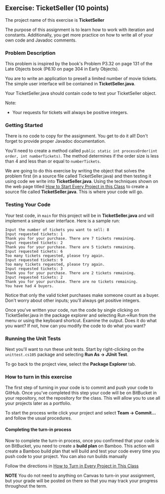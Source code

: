 ## Exercise: TicketSeller (10 points)

The project name of this exercise is **TicketSeller** 

The purpose of this assignment is to learn how to work with iteration and constants. Additionally, you get more practice on how to write all of your own code and Javadoc comments.

### Problem Description

This problem is inspired by the book's Problem P3.32 on page 131 of the Late Objects book (P6.10 on page 304 in Early Objects).

You are to write an application to pre­sell a limited number of movie tickets. The simple user interface will be contained in **TicketSeller.java**.

Your TicketSeller.java should contain code to test your TicketSeller object.

Note:

- Your requests for tickets will always be positive integers.

### Getting Started

There is no code to copy for the assignment. You get to do it all! Don't forget to provide proper Javadoc documentation.

You'll need to create a method called `public static int processOrder(int order, int numberTickets)`. The method determines if the order size is less than 4 and less than or equal to `numberTickets`.

We are going to do this exercise by writing the object that solves the problem first (in a source file called TicketSeller.java) and then testing it using code we write into **TicketSeller.java**. Using the techniques shown on the web page titled [How to Start Every Project in this Class](http://209.129.49.15:7990/projects/CS105F2016/repos/allan.knight/browse/HowToStartEveryProject.md) to create a source file called **TicketSeller.java**. This is where your code will go. 

### Testing Your Code

Your test code, in `main` for this project will be in **TicketSeller.java** and will implement a simple user interface. Here is a sample run:

```
Input the number of tickets you want to sell: 8
Input requested tickets: 1
Thank you for your purchase. There are 7 tickets remaining.
Input requested tickets: 2
Thank you for your purchase. There are 5 tickets remaining.
Input requested tickets: 6
Too many tickets requested, please try again.
Input requested tickets: 9
Too many tickets requested, please try again.
Input requested tickets: 3
Thank you for your purchase. There are 2 tickets remaining.
Input requested tickets: 2
Thank you for your purchase. There are no tickets remaining.
You have had 4 buyers.
```

Notice that only the valid ticket purchases make someone count as a buyer. Don't worry about other inputs; you'll always get positive integers.

Once you've written your code, run the code by single clicking on TicketSeller.java in the package explorer and selecting Run->Run from the menu or using the keyboard shortcut. Examine the output. Does it do what you want? If not, how can you modify the code to do what you want?

### Running the Unit Tests

Next you'll want to run these unit tests. Start by right-clicking on the `unittest.cs105` package and selecting **Run As -> JUnit Test**. 

To go back to the project view, select the **Package Explorer** tab.

### How to turn in this exercise

The first step of turning in your code is to commit and push your code to GitHub. Once you've completed this step your code will be on BitBucket in your repository, not the repository for the class. This will allow you to use all your projects later as a portfolio.

To start the process write click your project and select **Team -> Commit...** and follow the usual procedures.

#### Completing the turn-in process

Now to complete the turn-in process, once you confirmed that your code is on BitBucket, you need to create a **build plan** on Bamboo. This action will create a Bamboo build plan that will build and test your code every time you push code to your project. You can also run builds manually

Follow the directions in [How to Turn in Every Project in This Class](http://crowd.cs.sbcc.edu:7990/projects/CS105F2016/repos/allan.knight/browse/HowToTurnInEveryProjectInThisClass.md)

**NOTE** You do not need to anything on Canvas to turn-in your assignment, but your grade will be posted on there so that you may track your progress throughout the term.